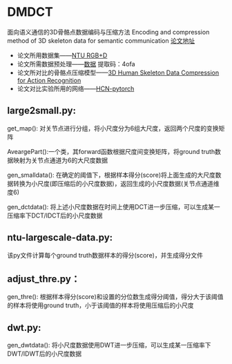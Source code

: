 # DMDCT
面向语义通信的3D骨骼点数据编码与压缩方法
Encoding and compression method of 3D skeleton data for semantic communication
[论文地址](https://journal.bupt.edu.cn/CN/abstract/abstract5092.shtml)
- 论文所用数据集——[NTU RGB+D](https://rose1.ntu.edu.sg/dataset/actionRecognition/)
- 论文所需数据预处理——[数据](https://pan.baidu.com/s/1irUhGiF0soSH9H8v-pAH7Q) 提取码：4ofa
- 论文所对比的骨骼点压缩模型——[3D Human Skeleton Data Compression for Action Recognition](https://ieeexplore.ieee.org/abstract/document/8965920)
- 论文对比实验所用的网络——[HCN-pytorch](https://github.com/huguyuehuhu/HCN-pytorch)

## large2small.py:

get_map(): 对关节点进行分组，将小尺度分为6组大尺度，返回两个尺度的变换矩阵

AveargePart():一个类，其forward函数根据尺度间变换矩阵，将ground truth数据映射为关节点通道为6的大尺度数据

gen_smalldata(): 在确定的阈值下，根据样本得分(score)将上面生成的大尺度数据转换为小尺度(即压缩后的小尺度数据)，返回生成的小尺度数据(关节点通道维度6)

gen_dctdata(): 将上述小尺度数据在时间上使用DCT进一步压缩，可以生成某一压缩率下DCT/IDCT后的小尺度数据


## ntu-largescale-data.py:

该py文件计算每个ground truth数据样本的得分(score)，并生成得分文件


## adjust_thre.py：

gen_thre(): 根据样本得分(score)和设置的分位数生成得分阈值，得分大于该阈值的样本将使用ground truth，小于该阈值的样本将使用压缩后的小尺度


## dwt.py:

gen_dwtdata(): 将小尺度数据使用DWT进一步压缩，可以生成某一压缩率下DWT/IDWT后的小尺度数据

